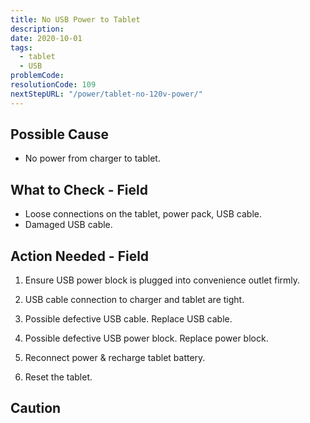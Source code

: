 ```yaml
---
title: No USB Power to Tablet
description:
date: 2020-10-01
tags:
  - tablet
  - USB
problemCode: 
resolutionCode: 109
nextStepURL: "/power/tablet-no-120v-power/"
---
```

## Possible Cause

- No power from charger to tablet.

## What to Check - Field

- Loose connections on the tablet, power pack, USB cable.
- Damaged USB cable.

## Action Needed - Field

1) Ensure USB power block is plugged into convenience outlet firmly.

2) USB cable connection to charger and tablet are tight.

3) Possible defective USB cable. Replace USB cable.

4) Possible defective USB power block. Replace power block.

5) Reconnect power & recharge tablet battery.

6) Reset the tablet.

## Caution

